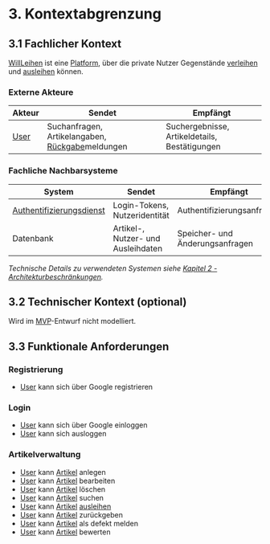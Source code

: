 # 3. Kontextabgrenzung

## 3.1 Fachlicher Kontext

[WillLeihen](12_glossary.md#willleihen) ist eine [Platform](12_glossary.md#platform), über die private Nutzer Gegenstände [verleihen](12_glossary.md#verleihen) und [ausleihen](12_glossary.md#ausleihen) können.

### Externe Akteure

| Akteur                      | Sendet                                                                      | Empfängt                                      |
|-----------------------------|-----------------------------------------------------------------------------|-----------------------------------------------|
| [User](12_glossary.md#user) | Suchanfragen, Artikelangaben, [Rückgabe](12_glossary.md#rueckgabe)meldungen | Suchergebnisse, Artikeldetails, Bestätigungen |

### Fachliche Nachbarsysteme

| System                                                              | Sendet                             | Empfängt                        |
|---------------------------------------------------------------------|------------------------------------|---------------------------------|
| [Authentifizierungsdienst](12_glossary.md#authentifizierungsdienst) | Login-Tokens, Nutzeridentität      | Authentifizierungsanfragen      |
| Datenbank                                                           | Artikel-, Nutzer- und Ausleihdaten | Speicher- und Änderungsanfragen |

*Technische Details zu verwendeten Systemen siehe [Kapitel 2 - Architekturbeschränkungen](02_architecture_constraints.md).* 

## 3.2 Technischer Kontext (optional)
Wird im [MVP](12_glossary.md#mvp)-Entwurf nicht modelliert.

## 3.3 Funktionale Anforderungen

### Registrierung
- [User](12_glossary.md#user) kann sich über Google registrieren

### Login
- [User](12_glossary.md#user) kann sich über Google einloggen
- [User](12_glossary.md#user) kann sich ausloggen

### Artikelverwaltung
- [User](12_glossary.md#user) kann [Artikel](12_glossary.md#artikel) anlegen
- [User](12_glossary.md#user) kann [Artikel](12_glossary.md#artikel) bearbeiten
- [User](12_glossary.md#user) kann [Artikel](12_glossary.md#artikel) löschen
- [User](12_glossary.md#user) kann [Artikel](12_glossary.md#artikel) suchen
- [User](12_glossary.md#user) kann [Artikel](12_glossary.md#artikel) [ausleihen](12_glossary.md#ausleihen)
- [User](12_glossary.md#user) kann [Artikel](12_glossary.md#artikel) zurückgeben
- [User](12_glossary.md#user) kann [Artikel](12_glossary.md#artikel) als defekt melden
- [User](12_glossary.md#user) kann [Artikel](12_glossary.md#artikel) bewerten
